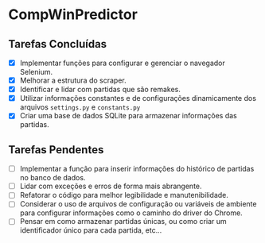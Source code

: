 # CompWinPredictor

## Tarefas Concluídas

- [x] Implementar funções para configurar e gerenciar o navegador Selenium.
- [x] Melhorar a estrutura do scraper.
- [x] Identificar e lidar com partidas que são remakes.
- [x] Utilizar informações constantes e de configurações dinamicamente dos arquivos `settings.py` e `constants.py`
- [x] Criar uma base de dados SQLite para armazenar informações das partidas.

## Tarefas Pendentes

- [ ] Implementar a função para inserir informações do histórico de partidas no banco de dados.
- [ ] Lidar com exceções e erros de forma mais abrangente.
- [ ] Refatorar o código para melhor legibilidade e manutenibilidade.
- [ ] Considerar o uso de arquivos de configuração ou variáveis de ambiente para configurar informações como o caminho do driver do Chrome.
- [ ] Pensar em como armazenar partidas únicas, ou como criar um identificador único para cada partida, etc...